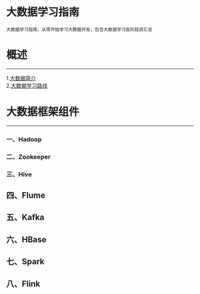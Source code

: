 大数据学习指南
===
    大数据学习指南，从零开始学习大数据开发，包含大数据学习各阶段资汇总

# 概述
---
1.[大数据简介](https://github.com/Dr11ft/BigDataGuide/blob/master/Docs/%E5%A4%A7%E6%95%B0%E6%8D%AE%E7%AE%80%E4%BB%8B.md)  
2.[大数据学习路线](https://github.com/Dr11ft/BigDataGuide/blob/master/Docs/%E5%A4%A7%E6%95%B0%E6%8D%AE%E5%AD%A6%E4%B9%A0%E8%B7%AF%E7%BA%BF.md)

# 大数据框架组件
---
### 一、Hadoop

### 二、Zookeeper

### 三、Hive

## 四、Flume

## 五、Kafka

## 六、HBase

## 七、Spark

## 八、Flink
